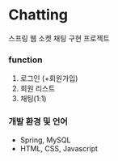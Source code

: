 # Chatting
스프링 웹 소켓 채팅 구현 프로젝트


### function
 1. 로그인 (+회원가입)
 2. 회원 리스트
 3. 채팅(1:1)
 

### 개발 환경 및 언어
- Spring, MySQL
- HTML, CSS, Javascript
